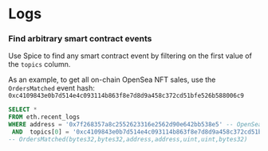 # Logs

### Find arbitrary smart contract events

Use Spice to find any smart contract event by filtering on the first value of the `topics` column.&#x20;

As an example, to get all on-chain OpenSea NFT sales, use the `OrdersMatched` event hash: `0xc4109843e0b7d514e4c093114b863f8e7d8d9a458c372cd51bfe526b588006c9`

```sql
SELECT * 
FROM eth.recent_logs 
WHERE address = '0x7f268357a8c2552623316e2562d90e642bb538e5' -- OpenSea Wyvern Contract
 AND  topics[0] = '0xc4109843e0b7d514e4c093114b863f8e7d8d9a458c372cd51bfe526b588006c9'
-- OrdersMatched(bytes32,bytes32,address,address,uint,uint,bytes32)
```
